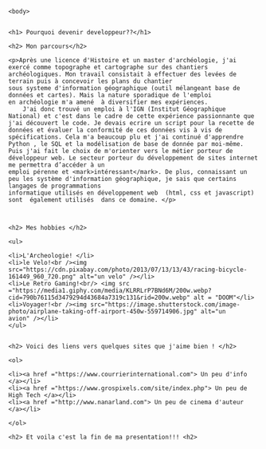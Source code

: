 <html>
    <head>
        <meta charset="utf-8" />
        <link rel="stylesheet" href="lecss.css" />
        <title>Challenge Cefim</title>
    </head>

    <body>

    
    <h1> Pourquoi devenir developpeur??</h1>
    
    <h2> Mon parcours</h2>
    
    <p>Après une licence d'Histoire et un master d'archéologie, j'ai exercé comme topographe et cartographe sur des chantiers 
    archéologiques. Mon travail consistait à effectuer des levées de terrain puis à concevoir les plans du chantier 
    sous systeme d'information géographique (outil mélangeant base de données et cartes). Mais la nature sporadique de l'emploi 
    en archéologie m'a amené  à diversifier mes expériences. 
        J'ai donc trouvé un emploi à l'IGN (Institut Géographique National) et c'est dans le cadre de cette expérience passionnante que
    j'ai découvert le code. Je devais ecrire un script pour la recette de données et évaluer la conformité de ces données vis à vis de 
    spécifications. Cela m'a beaucoup plu et j'ai continué d'apprendre Python , le SQL et la modélisation de base de donnée par moi-même.
    Puis j'ai fait le choix de m'orienter vers le métier porteur de développeur web. Le secteur porteur du développement de sites internet  me permettra d’accéder à un 
    emploi pérenne et <mark>intéressant</mark>. De plus, connaissant un peu les système d'information géographique, je sais que certains langages de programmations 
    informatique utilisés en développement web  (html, css et javascript) sont  également utilisés  dans ce domaine. </p>
    
    
    
    <h2> Mes hobbies </h2>
    
    <ul>
    
    <li>L'Archeologie! </li>
    <li>le Velo!<br /><img src="https://cdn.pixabay.com/photo/2013/07/13/13/43/racing-bicycle-161449_960_720.png" alt="un velo" /></li>
    <li>Le Retro Gaming!<br/> <img src ="https://media1.giphy.com/media/KLRRLrP7BNd6M/200w.webp?cid=790b76115d3479294d43684a7319c131&rid=200w.webp" alt = "DOOM"</li>
    <li>Voyager!<br /><img src="https://image.shutterstock.com/image-photo/airplane-taking-off-airport-450w-559714906.jpg" alt="un                              avion" /></li>
    </ul>
   
    
    <h2> Voici des liens vers quelques sites que j'aime bien ! </h2>
    
    <ol>
    
    <li><a href ="https://www.courrierinternational.com"> Un peu d'info </a></li>
    <li><a href ="https://www.grospixels.com/site/index.php"> Un peu de High Tech </a></li>
    <li><a href ="http://www.nanarland.com"> Un peu de cinema d'auteur </a></li>
      
    </ol>
    
    <h2> Et voila c'est la fin de ma presentation!!! <h2>
    

    

